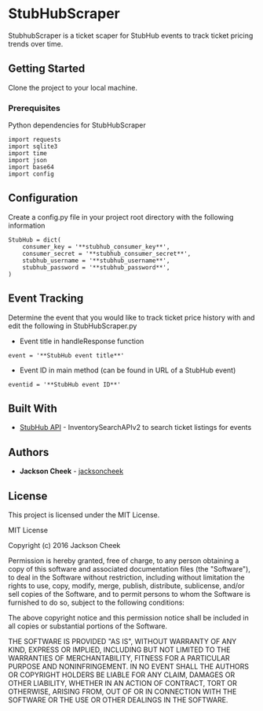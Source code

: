 # StubHubScraper
StubhubScraper is a ticket scaper for StubHub events to track ticket pricing trends over time.

## Getting Started
Clone the project to your local machine. 

### Prerequisites

Python dependencies for StubHubScraper

```
import requests
import sqlite3
import time
import json
import base64
import config
```

## Configuration

Create a config.py file in your project root directory with the following information

```
StubHub = dict(
    consumer_key = '**stubhub_consumer_key**',
    consumer_secret = '**stubhub_consumer_secret**',
    stubhub_username = '**stubhub_username**',
    stubhub_password = '**stubhub_password**',
)
```

## Event Tracking

Determine the event that you would like to track ticket price history with and edit the following in StubHubScraper.py

* Event title in handleResponse function
```
event = '**StubHub event title**'
```

* Event ID in main method (can be found in URL of a StubHub event)
```
eventid = '**StubHub event ID**'
```

## Built With

* [StubHub API](https://developer.stubhub.com/store/) - InventorySearchAPIv2 to search ticket listings for events

## Authors

* **Jackson Cheek** - [jacksoncheek](https://github.com/jacksoncheek)

## License

This project is licensed under the MIT License.

MIT License

Copyright (c) 2016 Jackson Cheek

Permission is hereby granted, free of charge, to any person obtaining a copy
of this software and associated documentation files (the "Software"), to deal
in the Software without restriction, including without limitation the rights
to use, copy, modify, merge, publish, distribute, sublicense, and/or sell
copies of the Software, and to permit persons to whom the Software is
furnished to do so, subject to the following conditions:

The above copyright notice and this permission notice shall be included in all
copies or substantial portions of the Software.

THE SOFTWARE IS PROVIDED "AS IS", WITHOUT WARRANTY OF ANY KIND, EXPRESS OR
IMPLIED, INCLUDING BUT NOT LIMITED TO THE WARRANTIES OF MERCHANTABILITY,
FITNESS FOR A PARTICULAR PURPOSE AND NONINFRINGEMENT. IN NO EVENT SHALL THE
AUTHORS OR COPYRIGHT HOLDERS BE LIABLE FOR ANY CLAIM, DAMAGES OR OTHER
LIABILITY, WHETHER IN AN ACTION OF CONTRACT, TORT OR OTHERWISE, ARISING FROM,
OUT OF OR IN CONNECTION WITH THE SOFTWARE OR THE USE OR OTHER DEALINGS IN THE
SOFTWARE.
